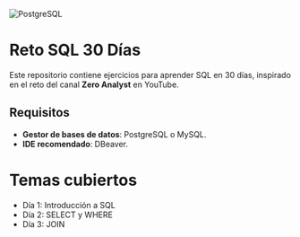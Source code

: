 ![PostgreSQL](https://img.shields.io/badge/PostgreSQL-336791?style=for-the-badge&logo=postgresql&logoColor=white)

# Reto SQL 30 Días

Este repositorio contiene ejercicios para aprender SQL en 30 días, inspirado en el reto del canal **Zero Analyst** en YouTube.

## Requisitos

- **Gestor de bases de datos**: PostgreSQL o MySQL.
- **IDE recomendado**: DBeaver.

# Temas cubiertos
- Día 1: Introducción a SQL
- Día 2: SELECT y WHERE
- Día 3: JOIN

